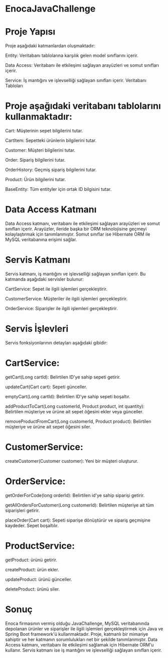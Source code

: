 # EnocaJavaChallenge
# Proje Yapısı
Proje aşağıdaki katmanlardan oluşmaktadır:

Entity: Veritabanı tablolarına karşılık gelen model sınıflarını içerir.

Data Access: Veritabanı ile etkileşimi sağlayan arayüzleri ve somut sınıfları içerir.

Service: İş mantığını ve işlevselliği sağlayan sınıfları içerir.
Veritabanı Tabloları

# Proje aşağıdaki veritabanı tablolarını kullanmaktadır:

Cart: Müşterinin sepet bilgilerini tutar.

CartItem: Sepetteki ürünlerin bilgilerini tutar.

Customer: Müşteri bilgilerini tutar.

Order: Sipariş bilgilerini tutar.

OrderHistory: Geçmiş sipariş bilgilerini tutar.

Product: Ürün bilgilerini tutar.

BaseEntity: Tüm entityler için ortak ID bilgisini tutar.

# Data Access Katmanı
Data Access katmanı, veritabanı ile etkileşimi sağlayan arayüzleri ve somut sınıfları içerir. Arayüzler, ileride başka bir ORM teknolojisine geçmeyi kolaylaştırmak için tanımlanmıştır. Somut sınıflar ise Hibernate ORM ile MySQL veritabanına erişimi sağlar.

# Servis Katmanı
Servis katmanı, iş mantığını ve işlevselliği sağlayan sınıfları içerir. Bu katmanda aşağıdaki servisler bulunur:

CartService: Sepet ile ilgili işlemleri gerçekleştirir.

CustomerService: Müşteriler ile ilgili işlemleri gerçekleştirir.

OrderService: Siparişler ile ilgili işlemleri gerçekleştirir.

# Servis İşlevleri
Servis fonksiyonlarının detayları aşağıdaki gibidir:

# CartService:
getCart(Long cartId): Belirtilen ID'ye sahip sepeti getirir.

updateCart(Cart cart): Sepeti günceller.

emptyCart(Long cartId): Belirtilen ID'ye sahip sepeti boşaltır.

addProductToCart(Long customerId, Product product, int quantity): Belirtilen müşteriye ve ürüne ait sepet öğesini ekler veya günceller.

removeProductFromCart(Long customerId, Product product): Belirtilen müşteriye ve ürüne ait sepet öğesini siler.
# CustomerService:
createCustomer(Customer customer): Yeni bir müşteri oluşturur.
# OrderService:
getOrderForCode(long orderId): Belirtilen id'ye sahip siparişi getirir.

getAllOrdersForCustomer(Long customerId): Belirtilen müşteriye ait tüm siparişleri getirir.

placeOrder(Cart cart): Sepeti siparişe dönüştürür ve sipariş geçmişine kaydeder. Sepet boşaltılır.
# ProductService:
getProduct: ürünü getirir.

createProduct: ürün ekler.

updateProduct: ürünü günceller.

deleteProduct: ürünü siler.
# Sonuç
Enoca firmasının vermiş olduğu JavaChallenge, MySQL veritabanında depolanan ürünler ve siparişler ile ilgili işlemleri gerçekleştirmek için Java ve Spring Boot framework'ü kullanmaktadır. Proje, katmanlı bir mimariye sahiptir ve her katmanın sorumlulukları net bir şekilde tanımlanmıştır. Data Access katmanı, veritabanı ile etkileşimi sağlamak için Hibernate ORM'u kullanır. Servis katmanı ise iş mantığını ve işlevselliği sağlayan sınıfları içerir.
